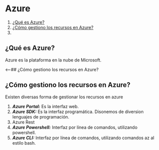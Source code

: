 # Azure  

1. [¿Qué es Azure?](#Qué-es-Azure)
2. [¿Cómo gestiono los recursos en Azure?](#Cómo-gestiono-los-recursos-en-Azure)
3. 




## ¿Qué es Azure?

Azure es la plataforma en la nube de Microsoft.



<--## <a name="#faq2">¿Cómo gestiono los recursos en Azure?</a>
## ¿Cómo gestiono los recursos en Azure?

Existen diversas forma de gestionar los recursos en azure
1. ***Azure Portal:*** Es la interfaz web.
2. ***Azure SDK:*** Es la interfaz programática. Disonemos de diversion lenguajes de programación.
3. Azure Rest
4. ***Azure Powershell:*** Interfaz por línea de comandos, utilizando powershell.
5. ***Azure CLI:*** Interfaz por línea de comandos, utilizando comandos az al estilo bash.
